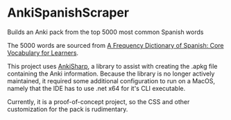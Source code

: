# AnkiSpanishScraper
Builds an Anki pack from the top 5000 most common Spanish words

The 5000 words are sourced from [A Frequency Dictionary of Spanish: Core Vocabulary for Learners](https://www.amazon.com/Frequency-Dictionary-Spanish-Vocabulary-Dictionaries/dp/0415334292).

This project uses [AnkiSharp](https://github.com/AnkiTools/AnkiSharp), a library to assist with creating the .apkg file containing the Anki information. Because the library is no longer actively maintained, it required some additional configuration to run on a MacOS, namely that the IDE has to use .net x64 for it's CLI executable.

Currently, it is a proof-of-concept project, so the CSS and other customization for the pack is rudimentary.

